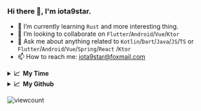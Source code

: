 ### Hi there 👋, I'm iota9star.

- 🌱 I’m currently learning `Rust` and more interesting thing.
- 👯 I’m looking to collaborate on `Flutter`/`Android`/`Vue`/`Ktor`
- 💬 Ask me about anything related to `Kotlin`/`Dart`/`Java`/`JS`/`TS` or `Flutter`/`Android`/`Vue`/`Spring`/`React`
  /`Ktor`
- 📫 How to reach me: [iota9star@foxmail.com](iota9star@foxmail.com)

<details>
  <summary><b>📈&nbsp;&nbsp;My Time</b></summary>
  <br>
<!--START_SECTION:waka-->
**I'm a Night 🦉** 

```text
🌞 Morning    19 commits     █░░░░░░░░░░░░░░░░░░░░░░░░   5.88% 
🌆 Daytime    80 commits     ██████░░░░░░░░░░░░░░░░░░░   24.77% 
🌃 Evening    168 commits    █████████████░░░░░░░░░░░░   52.01% 
🌙 Night      56 commits     ████░░░░░░░░░░░░░░░░░░░░░   17.34%

```
📅 **I'm Most Productive on Saturday** 

```text
Monday       44 commits     ███░░░░░░░░░░░░░░░░░░░░░░   13.62% 
Tuesday      31 commits     ██░░░░░░░░░░░░░░░░░░░░░░░   9.6% 
Wednesday    49 commits     ███░░░░░░░░░░░░░░░░░░░░░░   15.17% 
Thursday     48 commits     ███░░░░░░░░░░░░░░░░░░░░░░   14.86% 
Friday       49 commits     ███░░░░░░░░░░░░░░░░░░░░░░   15.17% 
Saturday     54 commits     ████░░░░░░░░░░░░░░░░░░░░░   16.72% 
Sunday       48 commits     ███░░░░░░░░░░░░░░░░░░░░░░   14.86%

```


📊 **This Week I Spent My Time On** 

```text
💬 Programming Languages: 
Vue.js                   18 hrs 55 mins      ██████████░░░░░░░░░░░░░░░   43.42% 
Java                     6 hrs 30 mins       ███░░░░░░░░░░░░░░░░░░░░░░   14.93% 
JavaScript               5 hrs 53 mins       ███░░░░░░░░░░░░░░░░░░░░░░   13.54% 
SQL                      5 hrs 30 mins       ███░░░░░░░░░░░░░░░░░░░░░░   12.63% 
Markdown                 1 hr 45 mins        █░░░░░░░░░░░░░░░░░░░░░░░░   4.03%

🔥 Editors: 
IntelliJ                 43 hrs 34 mins      █████████████████████████   100.0%

💻 Operating System: 
Windows                  43 hrs 34 mins      █████████████████████████   100.0%

```

**I Mostly Code in Kotlin** 

```text
Kotlin                   18 repos            ██████████░░░░░░░░░░░░░░░   40.91% 
Java                     7 repos             ████░░░░░░░░░░░░░░░░░░░░░   15.91% 
JavaScript               6 repos             ███░░░░░░░░░░░░░░░░░░░░░░   13.64% 
Vue                      6 repos             ███░░░░░░░░░░░░░░░░░░░░░░   13.64% 
Dart                     5 repos             ██░░░░░░░░░░░░░░░░░░░░░░░   11.36%

```



 Last Updated on 12/07/2021
<!--END_SECTION:waka-->
</details>

<details>
  <summary><b>📈&nbsp;&nbsp;My Github</b></summary>
  <br>
  <img src='https://github-profile-trophy.vercel.app/?username=iota9star'>
  <img src='https://bad-apple-github-readme.vercel.app/api?show_bg=1&username=iota9star&hide_title=true'>
  <img src='http://cr-skills-chart-widget.azurewebsites.net/api/api?username=iota9star'>
</details>


![viewcount](https://count.getloli.com/get/@iota9star?theme=rule34)
